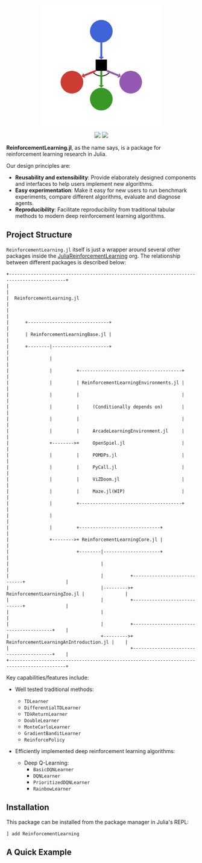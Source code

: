 <div align="center">
  <p>
  <img src="https://raw.githubusercontent.com/JuliaReinforcementLearning/ReinforcementLearning.jl/dev/docs/src/assets/logo.png">
  </p>

  <p>
  <a href="https://JuliaReinforcementLearning.github.io/ReinforcementLearning.jl/latest"><img src="https://img.shields.io/badge/docs-latest-blue.svg"></a>
  <a href="https://travis-ci.com/JuliaReinforcementLearning/ReinforcementLearning.jl"><img src="https://travis-ci.com/JuliaReinforcementLearning/ReinforcementLearning.jl.svg?branch=master"></a>
  </p>
</div>

**ReinforcementLearning.jl**, as the name says, is a package for reinforcement learning research in Julia.

Our design principles are:

- **Reusability and extensibility**: Provide elaborately designed components and interfaces to help users implement new algorithms.
- **Easy experimentation**: Make it easy for new users to run benchmark experiments, compare different algorithms, evaluate and diagnose agents.
- **Reproducibility**: Facilitate reproducibility from traditional tabular methods to modern deep reinforcement learning algorithms.

## Project Structure

`ReinforcementLearning.jl` itself is just a wrapper around several other packages inside the [JuliaReinforcementLearning](https://github.com/JuliaReinforcementLearning) org. The relationship between different packages is described below:

```
+-------------------------------------------------------------------------------------------+
|                                                                                           |
|  ReinforcementLearning.jl                                                                 |
|                                                                                           |
|      +------------------------------+                                                     |
|      | ReinforcementLearningBase.jl |                                                     |
|      +--------|---------------------+                                                     |
|               |                                                                           |
|               |         +--------------------------------------+                          |
|               |         | ReinforcementLearningEnvironments.jl |                          |
|               |         |                                      |                          |
|               |         |     (Conditionally depends on)       |                          |
|               |         |                                      |                          |
|               |         |     ArcadeLearningEnvironment.jl     |                          |
|               +-------->+     OpenSpiel.jl                     |                          |
|               |         |     POMDPs.jl                        |                          |
|               |         |     PyCall.jl                        |                          |
|               |         |     ViZDoom.jl                       |                          |
|               |         |     Maze.jl(WIP)                     |                          |
|               |         +--------------------------------------+                          |
|               |                                                                           |
|               |         +------------------------------+                                  |
|               +-------->+ ReinforcementLearningCore.jl |                                  |
|                         +--------|---------------------+                                  |
|                                  |                                                        |
|                                  |          +-----------------------------+               |
|                                  |--------->+ ReinforcementLearningZoo.jl |               |
|                                  |          +-----------------------------+               |
|                                  |                                                        |
|                                  |          +----------------------------------------+    |
|                                  +--------->+ ReinforcementLearningAnIntroduction.jl |    |
|                                             +----------------------------------------+    |
+-------------------------------------------------------------------------------------------+
```

Key capabilities/features include:

- Well tested traditional methods:
    - `TDLearner`
    - `DifferentialTDLearner`
    - `TDλReturnLearner`
    - `DoubleLearner`
    - `MonteCarloLearner`
    - `GradientBanditLearner`
    - `ReinforcePolicy`

- Efficiently implemented deep reinforcement learning algorithms:
    - Deep Q-Learning:
        - `BasicDQNLearner`
        - `DQNLearner`
        - `PrioritizedDQNLearner`
        - `RainbowLearner`

## Installation

This package can be installed from the package manager in Julia's REPL:

```
] add ReinforcementLearning
```

## A Quick Example


